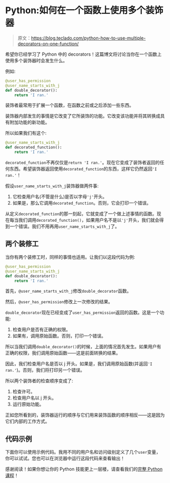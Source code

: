 # Python:如何在一个函数上使用多个装饰器

> 原文：<https://blog.teclado.com/python-how-to-use-multiple-decorators-on-one-function/>

希望你已经学习了 Python 中的 decorators！这篇博文将讨论当你在一个函数上使用多个装饰器时会发生什么。

例如:

```py
@user_has_permission
@user_name_starts_with_j
def double_decorator():
    return 'I ran.' 
```

装饰者最常用于扩展一个函数，在函数之前或之后添加一些东西。

装饰器内部发生的事情是它改变了它所装饰的功能。它改变该功能并将其转换成具有附加功能的新功能。

所以如果我们有这个:

```py
@user_name_starts_with_j
def decorated_function():
    return 'I ran.' 
```

`decorated_function`不再仅仅是`return 'I ran.'`。现在它变成了装饰者返回的任何东西。希望装饰器返回使用`decorated_function`的东西，这样它仍然返回`'I ran.'`！

假设`user_name_starts_with_j`装饰器做两件事:

1.  它检查用户名(不管是什么)是否以字母`'j'`开头。
2.  如果是，那么它调用`decorated_function`。否则，它会打印一个错误。

从定义`decorated_function`的那一刻起，它就变成了一个做上述事情的函数。现在每当我们调用`decorated_function()`，如果用户名不是以`'j'`开头，我们就会得到一个错误。我们不用再用`user_name_starts_with_j`了。

## 两个装修工

当你有两个装修工时，同样的事情也适用。让我们以这段代码为例:

```py
@user_has_permission
@user_name_starts_with_j
def double_decorator():
    return 'I ran.' 
```

首先，`@user_name_starts_with_j`修改`double_decorator`函数。

然后，`@user_has_permission`修改上一次修改的结果。

`double_decorator`现在已经变成了`user_has_permission`返回的函数。这是一个功能:

1.  检查用户是否有正确的权限。
2.  如果有，调用原始函数。否则，打印一个错误。

所以当我们调用`double_decorator()`的时候，上面的情况首先发生。如果用户有正确的权限，我们调用原始函数——这是前面转换的结果。

因此，我们检查用户名是否以 j 开头。如果是，我们调用原始函数(并返回`'I ran.'`)。否则，我们将打印另一个错误。

所以两个装饰者的检查顺序变成了:

1.  检查许可。
2.  检查用户名以 j 开头。
3.  运行原始功能。

正如您所看到的，装饰器运行的顺序与它们用来装饰函数的顺序相反——这是因为它们内部的工作方式。

## 代码示例

下面你可以使用示例代码。我用不同的用户名和访问级别定义了几个`user`变量，你可以试试。您也可以在浏览器中运行这段代码来查看输出！

感谢阅读！如果你想让你的 Python 技能更上一层楼，请查看我们的[完整 Python 课程](https://go.tecla.do/complete-python-sale)！